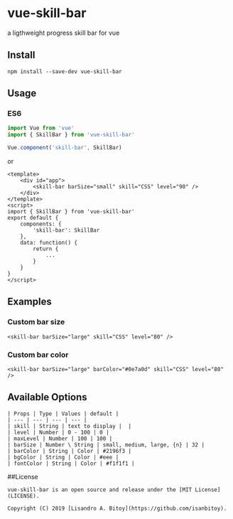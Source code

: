 # vue-skill-bar
a ligthweight progress skill bar for vue

## Install
```shell
npm install --save-dev vue-skill-bar
```

## Usage
### ES6
```js
import Vue from 'vue'
import { SkillBar } from 'vue-skill-bar'

Vue.component('skill-bar', SkillBar)

```
or
```
<template>
	<div id="app">
		<skill-bar barSize="small" skill="CSS" level="90" />
	</div>
</template>
<script>
import { SkillBar } from 'vue-skill-bar'
export default {
	components: {
		'skill-bar': SkillBar
	},
	data: function() {
		return { 
			... 
		}
	}
}
</script>

```
## Examples

### Custom bar size
```
<skill-bar barSize="large" skill="CSS" level="80" />
```
### Custom bar color
```
<skill-bar barSize="large" barColor="#0e7a0d" skill="CSS" level="80" />
```

## Available Options
```
| Props | Type | Values | default |
| --- | ---	| --- | --- |
| skill | String | text to display |  |
| level | Number | 0 - 100 | 0 |
| maxLevel | Number | 100 | 100 |
| barSize | Number \ String | small, medium, large, {n} | 32 |
| barColor | String | Color | #2196f3 |
| bgColor | String | Color | #eee |
| fontColor | String | Color | #f1f1f1 |
```

##License
```
vue-skill-bar is an open source and release under the [MIT License](LICENSE).

Copyright (C) 2019 [Lisandro A. Bitoy](https://github.com/isanbitoy).
```



